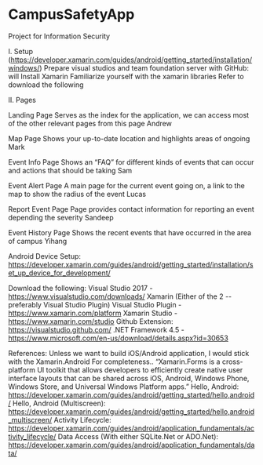 # CampusSafetyApp
Project for Information Security


I.  Setup (https://developer.xamarin.com/guides/android/getting_started/installation/windows/)
Prepare visual studios and team foundation server with GitHub: will 
Install Xamarin
Familiarize yourself with the xamarin libraries 
Refer to download the following

II. 	Pages

Landing Page
Serves as the index for the application, we can access most of the other relevant pages from this page
Andrew

Map Page
Shows your up-to-date location and highlights areas of ongoing
Mark

Event Info Page
Shows an “FAQ” for different kinds of events that can occur and actions that should be taking
Sam

Event Alert Page
A main page for the current event going on, a link to the map to show the radius of the event
Lucas

Report Event Page
Page provides contact information for reporting an event depending the severity
Sandeep

Event History Page
Shows the recent events that have occurred in the area of campus
Yihang

Android Device Setup: https://developer.xamarin.com/guides/android/getting_started/installation/set_up_device_for_development/

Download the following:
Visual Studio 2017 - https://www.visualstudio.com/downloads/
Xamarin (Either of the 2 -- preferably Visual Studio Plugin)
Visual Studio Plugin - https://www.xamarin.com/platform
Xamarin Studio - https://www.xamarin.com/studio
Github Extension: https://visualstudio.github.com/
.NET Framework 4.5 - https://www.microsoft.com/en-us/download/details.aspx?id=30653

References: 
Unless we want to build iOS/Android application, I would stick with the Xamarin.Android
For completeness.. “Xamarin.Forms is a cross-platform UI toolkit that allows developers to efficiently create native user interface layouts that can be shared across iOS, Android, Windows Phone, Windows Store, and Universal Windows Platform apps.”
Hello, Android: https://developer.xamarin.com/guides/android/getting_started/hello,android/
Hello, Android (Multiscreen): https://developer.xamarin.com/guides/android/getting_started/hello,android_multiscreen/
Activity Lifecycle: https://developer.xamarin.com/guides/android/application_fundamentals/activity_lifecycle/
Data Access (With either SQLite.Net or ADO.Net): https://developer.xamarin.com/guides/android/application_fundamentals/data/
